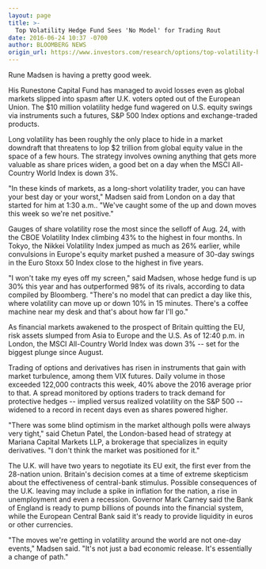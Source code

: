 ```yaml
---
layout: page
title: >-
  Top Volatility Hedge Fund Sees 'No Model' for Trading Rout
date: 2016-06-24 10:37 -0700
author: BLOOMBERG NEWS
origin_url: https://www.investors.com/research/options/top-volatility-hedge-fund-sees-no-model-for-trading-rout/
---
```






Rune Madsen is having a pretty good week.


His Runestone Capital Fund has managed to avoid losses even as global markets slipped into spasm after U.K. voters opted out of the European Union. The $10 million volatility hedge fund wagered on U.S. equity swings via instruments such a futures, S&P 500 Index options and exchange-traded products.


Long volatility has been roughly the only place to hide in a market downdraft that threatens to lop $2 trillion from global equity value in the space of a few hours. The strategy involves owning anything that gets more valuable as share prices widen, a good bet on a day when the MSCI All-Country World Index is down 3%.


"In these kinds of markets, as a long-short volatility trader, you can have your best day or your worst," Madsen said from London on a day that started for him at 1:30 a.m.. "We've caught some of the up and down moves this week so we're net positive."


Gauges of share volatility rose the most since the selloff of Aug. 24, with the CBOE Volatility Index climbing 43% to the highest in four months. In Tokyo, the Nikkei Volatility Index jumped as much as 26% earlier, while convulsions in Europe's equity market pushed a measure of 30-day swings in the Euro Stoxx 50 Index close to the highest in five years.


"I won't take my eyes off my screen," said Madsen, whose hedge fund is up 30% this year and has outperformed 98% of its rivals, according to data compiled by Bloomberg. "There's no model that can predict a day like this, where volatility can move up or down 10% in 15 minutes. There's a coffee machine near my desk and that's about how far I'll go."


As financial markets awakened to the prospect of Britain quitting the EU, risk assets slumped from Asia to Europe and the U.S. As of 12:40 p.m. in London, the MSCI All-Country World Index was down 3% -- set for the biggest plunge since August.


Trading of options and derivatives has risen in instruments that gain with market turbulence, among them VIX futures. Daily volume in those exceeded 122,000 contracts this week, 40% above the 2016 average prior to that. A spread monitored by options traders to track demand for protective hedges -- implied versus realized volatility on the S&P 500 -- widened to a record in recent days even as shares powered higher.


"There was some blind optimism in the market although polls were always very tight," said Chetun Patel, the London-based head of strategy at Mariana Capital Markets LLP, a brokerage that specializes in equity derivatives. "I don't think the market was positioned for it."


The U.K. will have two years to negotiate its EU exit, the first ever from the 28-nation union. Britain's decision comes at a time of extreme skepticism about the effectiveness of central-bank stimulus. Possible consequences of the U.K. leaving may include a spike in inflation for the nation, a rise in unemployment and even a recession. Governor Mark Carney said the Bank of England is ready to pump billions of pounds into the financial system, while the European Central Bank said it's ready to provide liquidity in euros or other currencies.


"The moves we're getting in volatility around the world are not one-day events," Madsen said. "It's not just a bad economic release. It's essentially a change of path."




